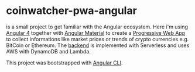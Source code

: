 # coinwatcher-pwa-angular

is a small project to get familiar with the Angular ecosystem. Here i'm using [Angular 4](https://angular.io/) together with [Angular Material](https://material.angular.io/) to create a [Progressive Web App](https://developers.google.com/web/progressive-web-apps/) to collect informations like market prices or trends of crypto currencies e.g. BitCoin or Ethereum. The [backend](https://github.com/6d68/coinwatcher-backend) is implemented with Serverless and uses AWS with DynamoDB and Lambda.

This project was bootstrapped with [Angular CLI](https://cli.angular.io/).

